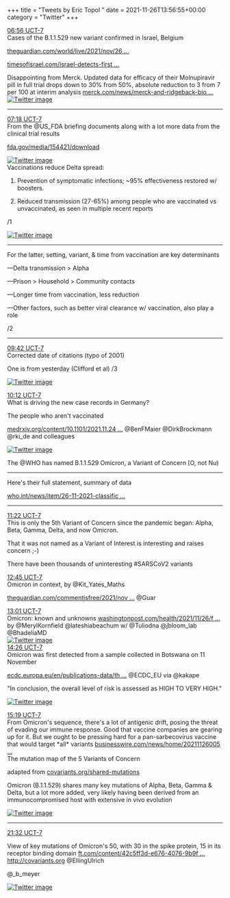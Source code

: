 +++
title = "Tweets by Eric Topol " 
date = 2021-11-26T13:56:55+00:00
category = "Twitter"
+++
<div class="tweet"> 
<div class="profile"> 
<a href="https://twitter.com/erictopol/status/1464231697851904005" target="_blank" rel="noreferer">06:56 UCT-7</a> 
</div> 
<div class="content"> 
Cases of the B.1.1.529 new variant confirmed in Israel, Belgium

<a href="https://www.theguardian.com/world/live/2021/nov/26/covid-news-live-new-variant-sparks-tougher-restrictions-in-india-and-singapore-ahead-of-who-meeting?page=with:block-61a0e4d08f08a201d9c7c69c" target="_blank" rel="noreferer">theguardian.com/world/live/2021/nov/26 ...</a> 


<a href="https://www.timesofisrael.com/israel-detects-first-case-of-new-highly-mutated-covid-19-strain/" target="_blank" rel="noreferer">timesofisrael.com/israel-detects-first ...</a> 
</div> 
</div> 
<div class="thread"> 
<div class="thread-content"> 
Disappointing from Merck. Updated data for efficacy of their Molnupiravir pill in full trial drops down to 30% from 50%, absolute reduction to 3 from 7 per 100 at interim analysis <a href="https://www.merck.com/news/merck-and-ridgeback-biotherapeutics-provide-update-on-results-from-move-out-study-of-molnupiravir-an-investigational-oral-antiviral-medicine-in-at-risk-adults-with-mild-to-moderate-covid-19/" target="_blank" rel="noreferer">merck.com/news/merck-and-ridgeback-bio ...</a> 
 </div> 
<a href="/twitter/erictopol/images/FFIACEPVQAQn54B.png"  ><img src="/twitter/erictopol/images/FFIACEPVQAQn54B.png" alt="Twitter image" ></img></a><hr><div class="profile"> 
<a href="https://twitter.com/erictopol/status/1464237193073807364" target="_blank" rel="noreferer">07:18 UCT-7</a> 
</div> 
<div class="content"> 
From the @US_FDA briefing documents along with a lot more data from the clinical trial results 

<a href="https://www.fda.gov/media/154421/download" target="_blank" rel="noreferer">fda.gov/media/154421/download</a> 
 </div> 
<a href="/twitter/erictopol/images/FFIDtpAVUAIm7Mu.jpg"  ><img src="/twitter/erictopol/images/FFIDtpAVUAIm7Mu.jpg" alt="Twitter image" ></img></a></div> 
<div class="thread"> 
<div class="thread-content"> 
Vaccinations reduce Delta spread:

1.  Prevention of symptomatic infections; ~95% effectiveness restored w/ boosters. 

2. Reduced transmission (27-65%) among people who are vaccinated vs unvaccinated, as seen in multiple recent reports

/1 </div> 
<a href="/twitter/erictopol/images/FFIbSrAUYAcRzoe.png"  ><img src="/twitter/erictopol/images/FFIbSrAUYAcRzoe.png" alt="Twitter image" ></img></a><hr><div class="thread-content"> 
For the latter, setting, variant, &amp; time from vaccination are key determinants

—Delta transmission &gt; Alpha

—Prison &gt; Household &gt; Community contacts

—Longer time from vaccination, less reduction

—Other factors, such as better viral clearance w/ vaccination, also play a role 

/2</div> 
<hr><div class="profile"> 
<a href="https://twitter.com/erictopol/status/1464273367800815623" target="_blank" rel="noreferer">09:42 UCT-7</a> 
</div> 
<div class="content"> 
Corrected date of citations (typo of 2001)

One is from yesterday (Clifford et al) /3 </div> 
<a href="/twitter/erictopol/images/FFIkvzHVEAEgduH.png"  ><img src="/twitter/erictopol/images/FFIkvzHVEAEgduH.png" alt="Twitter image" ></img></a></div> 
<div class="tweet"> 
<div class="profile"> 
<a href="https://twitter.com/erictopol/status/1464280811289468930" target="_blank" rel="noreferer">10:12 UCT-7</a> 
</div> 
<div class="content"> 
What is driving the new case records in Germany?

The people who aren't vaccinated

<a href="https://www.medrxiv.org/content/10.1101/2021.11.24.21266831v1" target="_blank" rel="noreferer">medrxiv.org/content/10.1101/2021.11.24 ...</a> 
 @BenFMaier @DirkBrockmann @rki_de and colleagues </div> 
<a href="/twitter/erictopol/images/FFIqs8iVEAIyvZb.jpg"  ><img src="/twitter/erictopol/images/FFIqs8iVEAIyvZb.jpg" alt="Twitter image" ></img></a></div> 
<div class="thread"> 
<div class="thread-content"> 
The @WHO has named B.1.1.529 Omicron, a Variant of Concern [O, not Nu)</div> 
<hr><div class="thread-content"> 
Here's their full statement, summary of data

<a href="https://www.who.int/news/item/26-11-2021-classification-of-omicron-(b.1.1.529)-sars-cov-2-variant-of-concern" target="_blank" rel="noreferer">who.int/news/item/26-11-2021-classific ...</a> 
</div> 
<hr><div class="profile"> 
<a href="https://twitter.com/erictopol/status/1464298566810099720" target="_blank" rel="noreferer">11:22 UCT-7</a> 
</div> 
<div class="content"> 
This is only the 5th Variant of Concern since the pandemic began: Alpha, Beta, Gamma, Delta, and now Omicron. 

That it was not named as a Variant of Interest is interesting and raises concern ;-)

There have been thousands of uninteresting #SARSCoV2 variants</div> 
</div> 
<div class="tweet"> 
<div class="profile"> 
<a href="https://twitter.com/erictopol/status/1464319477714079744" target="_blank" rel="noreferer">12:45 UCT-7</a> 
</div> 
<div class="content"> 
Omicron in context, by @Kit_Yates_Maths 

<a href="https://www.theguardian.com/commentisfree/2021/nov/26/new-variant-covid-b11529-testing-masks-vaccines" target="_blank" rel="noreferer">theguardian.com/commentisfree/2021/nov ...</a> 
 @Guar</div> 
</div> 
<div class="tweet"> 
<div class="profile"> 
<a href="https://twitter.com/erictopol/status/1464323470217474051" target="_blank" rel="noreferer">13:01 UCT-7</a> 
</div> 
<div class="content"> 
Omicron: known and unknowns <a href="https://www.washingtonpost.com/health/2021/11/26/faq-new-variant-omicron/" target="_blank" rel="noreferer">washingtonpost.com/health/2021/11/26/f ...</a> 
 by @MerylKornfield @lateshiabeachum w/ @Tuliodna @jbloom_lab @BhadeliaMD </div> 
<a href="/twitter/erictopol/images/FFJSMjLVgAA3Dd2.png"  ><img src="/twitter/erictopol/images/FFJSMjLVgAA3Dd2.png" alt="Twitter image" ></img></a></div> 
<div class="tweet"> 
<div class="profile"> 
<a href="https://twitter.com/erictopol/status/1464344728950898689" target="_blank" rel="noreferer">14:26 UCT-7</a> 
</div> 
<div class="content"> 
Omicron was first detected from a sample collected in Botswana on 11 November

<a href="https://www.ecdc.europa.eu/en/publications-data/threat-assessment-brief-emergence-sars-cov-2-variant-b.1.1.529" target="_blank" rel="noreferer">ecdc.europa.eu/en/publications-data/th ...</a> 
 @ECDC_EU via @kakape

"In conclusion, the overall level of risk is assessed as HIGH TO VERY HIGH." </div> 
<a href="/twitter/erictopol/images/FFJkluGUYAIbmrA.jpg"  ><img src="/twitter/erictopol/images/FFJkluGUYAIbmrA.jpg" alt="Twitter image" ></img></a></div> 
<div class="tweet"> 
<div class="profile"> 
<a href="https://twitter.com/erictopol/status/1464358283452444674" target="_blank" rel="noreferer">15:19 UCT-7</a> 
</div> 
<div class="content"> 
From Omicron's sequence, there's a lot of antigenic drift, posing the threat of evading our immune response. Good that vaccine companies are gearing up for it. But we ought to be pressing hard for a pan-sarbecovirus vaccine that would target *all* variants <a href="https://www.businesswire.com/news/home/20211126005595/en/Moderna-Announces-Strategy-to-Address-Omicron-B.1.1.529-SARS-CoV-2-Variant" target="_blank" rel="noreferer">businesswire.com/news/home/20211126005 ...</a> 
</div> 
</div> 
<div class="thread"> 
<div class="thread-content"> 
The mutation map of the 5 Variants of Concern

adapted from <a href="https://covariants.org/shared-mutations" target="_blank" rel="noreferer">covariants.org/shared-mutations</a> 


Omicron (B.1.1.529) shares many key mutations of Alpha, Beta, Gamma &amp; Delta, but a lot more added, very likely having been derived from an immunocompromised host with extensive in vivo evolution </div> 
<a href="/twitter/erictopol/images/FFKhi7yVgAAsyFE.jpg"  ><img src="/twitter/erictopol/images/FFKhi7yVgAAsyFE.jpg" alt="Twitter image" ></img></a><hr><div class="profile"> 
<a href="https://twitter.com/erictopol/status/1464452102382448643" target="_blank" rel="noreferer">21:32 UCT-7</a> 
</div> 
<div class="content"> 
View of key mutations of Omicron's 50, with 30 in the spike protein, 15 in its receptor binding domain <a href="https://www.ft.com/content/42c5ff3d-e676-4076-9b9f-7243a00cba5e" target="_blank" rel="noreferer">ft.com/content/42c5ff3d-e676-4076-9b9f ...</a> 
 <a href="http://covariants.org" target="_blank" rel="noreferer">http://covariants.org</a> 
 @EllingUlrich

@_b_meyer </div> 
<a href="/twitter/erictopol/images/FFLF9WeVcA0V7rN.jpg"  ><img src="/twitter/erictopol/images/FFLF9WeVcA0V7rN.jpg" alt="Twitter image" ></img></a></div> 


